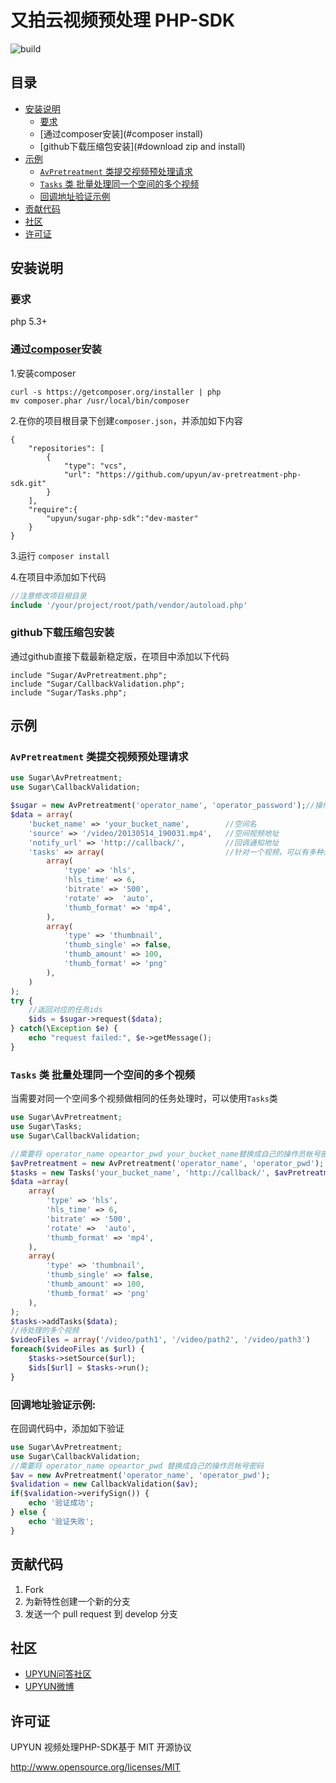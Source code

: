 # 又拍云视频预处理 PHP-SDK
![build](https://api.travis-ci.org/upyun/av-pretreatment-php-sdk.svg)
## 目录
- [安装说明](#install)
  - [要求](#require)
  - [通过composer安装](#composer install)
  - [github下载压缩包安装](#download zip and install)
- [示例](#usage)
  - [`AvPretreatment` 类提交视频预处理请求](#avpretreatment)
  - [`Tasks` 类 批量处理同一个空间的多个视频](#tasks)
  - [回调地址验证示例](#validate)
- [贡献代码](#contribute)
- [社区](#community)
- [许可证](#license)

<a name="install"></a>
## 安装说明

<a name="require"></a>
### 要求
  php 5.3+

<a name="composer install"></a>
### 通过[composer](https://getcomposer.org/)安装
1.安装composer
```
curl -s https://getcomposer.org/installer | php
mv composer.phar /usr/local/bin/composer
```

2.在你的项目根目录下创建`composer.json`，并添加如下内容
```
{
    "repositories": [
        {   
            "type": "vcs",
            "url": "https://github.com/upyun/av-pretreatment-php-sdk.git"
        }   
    ],  
    "require":{
        "upyun/sugar-php-sdk":"dev-master"
    }   
}
```

3.运行 `composer install`

4.在项目中添加如下代码
```php
//注意修改项目根目录
include '/your/project/root/path/vendor/autoload.php'
```

<a name="download zip and install"></a>
### github下载压缩包安装
通过github直接下载最新稳定版，在项目中添加以下代码
```
include "Sugar/AvPretreatment.php";
include "Sugar/CallbackValidation.php";
include "Sugar/Tasks.php";
```
<a name="usage"></a>
## 示例

<a name="avpretreatment"></a>
### `AvPretreatment` 类提交视频预处理请求
```php
use Sugar\AvPretreatment;
use Sugar\CallbackValidation;

$sugar = new AvPretreatment('operator_name', 'operator_password');//操作员的帐号密码
$data = array(
    'bucket_name' => 'your_bucket_name',        //空间名
    'source' => '/video/20130514_190031.mp4',   //空间视频地址
    'notify_url' => 'http://callback/',         //回调通知地址
    'tasks' => array(                           //针对一个视频，可以有多种处理任务
        array(
            'type' => 'hls',
            'hls_time' => 6,
            'bitrate' => '500',
            'rotate' =>  'auto',
            'thumb_format' => 'mp4',
        ),
        array(
            'type' => 'thumbnail',
            'thumb_single' => false,
            'thumb_amount' => 100,
            'thumb_format' => 'png'
        ),
    )
);
try {
    //返回对应的任务ids
    $ids = $sugar->request($data);
} catch(\Exception $e) {
    echo "request failed:", $e->getMessage();
}
```

<a name="tasks"></a>
### `Tasks` 类 批量处理同一个空间的多个视频
当需要对同一个空间多个视频做相同的任务处理时，可以使用`Tasks`类
```php
use Sugar\AvPretreatment;
use Sugar\Tasks;
use Sugar\CallbackValidation;

//需要将 operator_name opeartor_pwd your_bucket_name替换成自己的操作员帐号密码和空间名
$avPretreatment = new AvPretreatment('operator_name', 'operator_pwd');
$tasks = new Tasks('your_bucket_name', 'http://callback/', $avPretreatment);
$data =array(
    array(
        'type' => 'hls',
        'hls_time' => 6,
        'bitrate' => '500',
        'rotate' =>  'auto',
        'thumb_format' => 'mp4',
    ),
    array(
        'type' => 'thumbnail',
        'thumb_single' => false,
        'thumb_amount' => 100,
        'thumb_format' => 'png'
    ),
);
$tasks->addTasks($data);
//待处理的多个视频
$videoFiles = array('/video/path1', '/video/path2', '/video/path3')
foreach($videoFiles as $url) {
    $tasks->setSource($url);
    $ids[$url] = $tasks->run();
}
```

<a name="validate"></a>
### 回调地址验证示例:
在回调代码中，添加如下验证
```php
use Sugar\AvPretreatment;
use Sugar\CallbackValidation;
//需要将 operator_name opeartor_pwd 替换成自己的操作员帐号密码
$av = new AvPretreatment('operator_name', 'operator_pwd');
$validation = new CallbackValidation($av);
if($validation->verifySign()) {
    echo '验证成功';
} else {
    echo '验证失败';
}
```

<a name="contribute"></a>
## 贡献代码
 1. Fork
 2. 为新特性创建一个新的分支
 3. 发送一个 pull request 到 develop 分支

<a name="community"></a>
## 社区

 - [UPYUN问答社区](http://segmentfault.com/upyun)
 - [UPYUN微博](http://weibo.com/upaiyun)

<a name="license"></a>
## 许可证

UPYUN 视频处理PHP-SDK基于 MIT 开源协议

<http://www.opensource.org/licenses/MIT>
